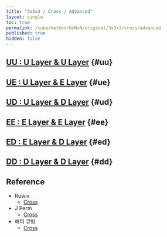 ```yaml
---
title: "3x3x3 / Cross / Advanced"
layout: single
toc: true
permalink: /cube/method/NxNxN/original/3x3x3/cross/advanced
published: true
hidden: false
---
```


<head>
  <base target="_blank">
</head>



## [UU : U Layer & U Layer](/cube/method/NxNxN/original/3x3x3/cross/advanced/uu) {#uu}



## [UE : U Layer & E Layer](/cube/method/NxNxN/original/3x3x3/cross/advanced/ue) {#ue}



## [UD : U Layer & D Layer](/cube/method/NxNxN/original/3x3x3/cross/advanced/ud) {#ud}



## [EE : E Layer & E Layer](/cube/method/NxNxN/original/3x3x3/cross/advanced/ee) {#ee}



## [ED : E Layer & D Layer](/cube/method/NxNxN/original/3x3x3/cross/advanced/ed) {#ed}



## [DD : D Layer & D Layer](/cube/method/NxNxN/original/3x3x3/cross/advanced/dd) {#dd}



## Reference

- Ruwix
  - [Cross](https://ruwix.com/the-rubiks-cube/advanced-cfop-fridrich/white-cross/)
- J Perm
  - [Cross](https://jperm.net/3x3/cfop/cross)
- 해피 큐빙
  - [Cross](https://youtu.be/UQbHf8tmbp4)
